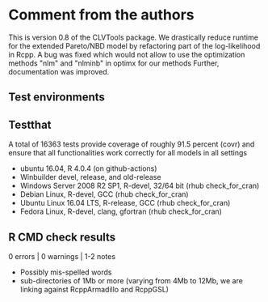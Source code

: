# Comment from the authors
This is version 0.8 of the CLVTools package. We drastically reduce runtime for the extended Pareto/NBD model by refactoring part of the log-likelihood in Rcpp. A bug was fixed which would not allow to use the optimization methods "nlm" and "nlminb" in optimx for our methods
Further, documentation was improved.



## Test environments

## Testthat
A total of 16363 tests provide coverage of roughly 91.5 percent (covr) and ensure that all functionalities work correctly for all models in all settings
* ubuntu 16.04, R 4.0.4 (on github-actions)
* Winbuilder devel, release, and old-release
* Windows Server 2008 R2 SP1, R-devel, 32/64 bit (rhub check_for_cran)
* Debian Linux, R-devel, GCC  (rhub check_for_cran)
* Ubuntu Linux 16.04 LTS, R-release, GCC (rhub check_for_cran)
* Fedora Linux, R-devel, clang, gfortran (rhub check_for_cran)

## R CMD check results
0 errors | 0 warnings | 1-2 notes
* Possibly mis-spelled words
* sub-directories of 1Mb or more (varying from 4Mb to 12Mb, we are linking against RcppArmadillo and RcppGSL)

